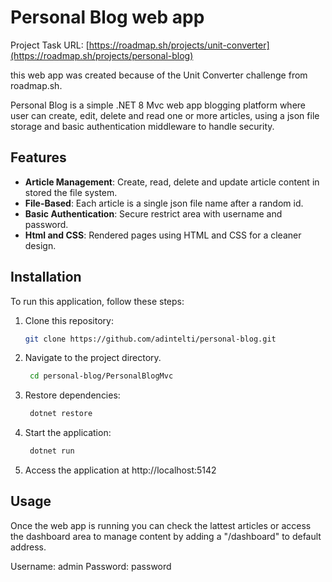 # Personal Blog web app

Project Task URL: [https://roadmap.sh/projects/unit-converter](https://roadmap.sh/projects/personal-blog)

this web app was created because of the Unit Converter challenge from roadmap.sh.

Personal Blog is a simple .NET 8 Mvc web app blogging platform where user can create, edit, delete and read one or more articles, using a json file storage and basic authentication middleware to handle security.

## Features

- **Article Management**: Create, read, delete and update article content in stored the file system.
- **File-Based**: Each article is a single json file name after a random id.
- **Basic Authentication**: Secure restrict area with username and password.
- **Html and CSS**: Rendered pages using HTML and CSS for a cleaner design.

## Installation

To run this application, follow these steps:

1. Clone this repository:
    ```bash
    git clone https://github.com/adintelti/personal-blog.git
    ```
2. Navigate to the project directory.
   ```bash
    cd personal-blog/PersonalBlogMvc
    ```
3. Restore dependencies:
   ```bash
    dotnet restore
    ```
4. Start the application:
   ```bash
    dotnet run
    ```
5. Access the application at http://localhost:5142
   
## Usage

Once the web app is running you can check the lattest articles or access the dashboard area to manage content by adding a "/dashboard" to default address.

Username: admin
Password: password
